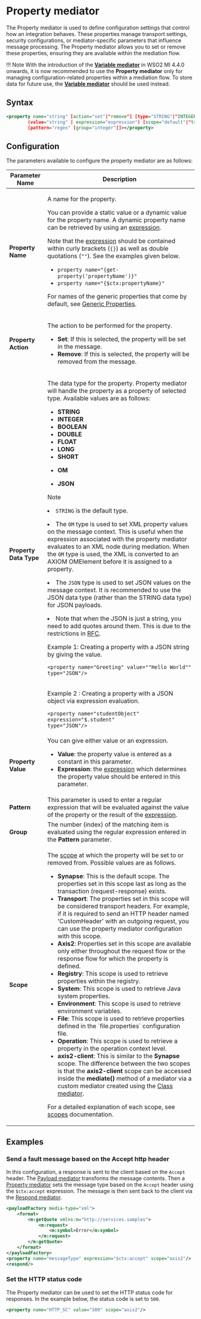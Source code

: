 # Property mediator

The Property mediator is used to define configuration settings that control how an integration behaves. These properties manage transport settings, security configurations, or mediator-specific parameters that influence message processing. The Property mediator allows you to set or remove these properties, ensuring they are available within the mediation flow.

!!! Note
    With the introduction of the [**Variable mediator**]({{base_path}}/reference/mediators/variable-mediator/) in WSO2 MI 4.4.0 onwards, it is now recommended to use the **Property mediator** only for managing configuration-related properties within a mediation flow. To store data for future use, the [**Variable mediator**]({{base_path}}/reference/mediators/variable-mediator/) should be used instead.

## Syntax

```xml
<property name="string" [action="set"|"remove"] [type="STRING"|"INTEGER"|"BOOLEAN"|"DOUBLE"|"FLOAT"|"LONG"|"SHORT"|"OM"|"JSON"] 
        (value="string" | expression="expression") [scope="default"|"transport"|"axis2"|"axis2-client"|"operation"|"registry"|"system"|"env"|"file"] 
        [pattern="regex" [group="integer"]]></property>
```

## Configuration

The parameters available to configure the property mediator are as follows:

<table>
<thead>
<tr class="header">
<th>Parameter Name</th>
<th>Description</th>
</tr>
</thead>
<tbody>
<tr class="odd">
<td><strong>Property Name</strong></td>
<td><div class="content-wrapper">
<p>A name for the property.</p>
<p>You can provide a static value or a dynamic value for the property name. A dynamic property name can be retrieved by using an <a href="{{base_path}}/reference/synapse-properties/expressions">expression</a>.</p>
<p>Note that the <a href="{{base_path}}/reference/synapse-properties/expressions">expression</a> should be contained within curly brackets (<code>{}</code>) as well as double quotations (<code>""</code>). See the examples given below.</p>
  <ul>
    <li>
      <code>property name="{get-property('propertyName')}"</code>
    </li>
    <li>
      <code>property name="{$ctx:propertyName}"</code>
    </li>
  </ul>
<p>For names of the generic properties that come by default, see <a href="{{base_path}}/reference/mediators/property-reference/generic-properties">Generic Properties</a>.</p>
</div></td>
</tr>
<tr class="even">
<td><strong>Property Action</strong></td>
<td><p>The action to be performed for the property.</p>
<ul>
<li><strong>Set</strong>: If this is selected, the property will be set in the message.</li>
<li><strong>Remove</strong>: If this is selected, the property will be removed from the message.</li>
</ul></td>
</tr>
<tr class="odd">
<td><strong>Property Data Type</strong></td>
<td><div class="content-wrapper">
<p>The data type for the property. Property mediator will handle the property as a property of selected type. Available values are as follows:</p>
<ul>
<li><strong>STRING</strong></li>
<li><strong>INTEGER</strong></li>
<li><strong>BOOLEAN</strong></li>
<li><strong>DOUBLE</strong></li>
<li><strong>FLOAT</strong></li>
<li><strong>LONG</strong></li>
<li><strong>SHORT</strong></li>
<li><p><strong>OM</strong></p></li>
<li><p><strong>JSON</strong></p></li>
</ul>
<div class="admonition note">
        <p class="admonition-title">Note</p>
<p><li><code>STRING</code> is the default type.</li></p>
<p><li>The <code>OM</code> type is used to set XML property values on the message context. This is useful when the expression associated with the property mediator evaluates to an XML node during mediation. When the <code>OM</code> type is used, the XML is converted to an AXIOM OMElement before it is assigned to a property.</li></p>
<p><li>The <code>JSON</code> type is used to set JSON values on the message context. It is recommended to use the JSON
 data type (rather than the STRING data type) for JSON payloads.</li></p>
<p>
  <li>Note that when the JSON is just a string, you need to add quotes around them. This is due to the restrictions in 
  <a href="https://tools.ietf.org/html/rfc7159">RFC</a>.
</li></p>
<p>
  Example 1: Creating a property with a JSON string by giving the value.</br>

  <code>&lt;property name="Greeting" value="&quot;Hello World&quot;" type="JSON"/&gt;</code></br></br>

  Example 2 : Creating a property with a JSON object via expression evaluation.</br>

  <code>&lt;property name="studentObject" expression="$.student" type="JSON"/&gt;</code>

</p>
</div>
</div></td>
</tr>
<tr class="even">
<td><strong>Property Value</strong></td>
<td>You can give either value or an expression. 
<ul>
<li><strong>Value</strong>: the property value is entered as a constant in this parameter.</li>
<li><strong>Expression</strong>: the <a href="{{base_path}}/reference/synapse-properties/expressions">expression</a> which determines the property value should be entered in this parameter.</li>
</ul>
</td>
</tr>
<tr class="odd">
<td><strong>Pattern</strong></td>
<td>This parameter is used to enter a regular expression that will be evaluated against the value of the property or the result of the <a href="{{base_path}}/reference/synapse-properties/expressions">expression</a>.</td>
</tr>
<tr class="even">
<td><strong>Group</strong></td>
<td>The number (index) of the matching item is evaluated using the regular expression entered in the <strong>Pattern</strong> parameter.</td>
</tr>
<tr class="odd">
<td><strong>Scope</strong></td>
<td><p>The <a href="{{base_path}}/reference/synapse-properties/scopes">scope</a> at which the property will be set to or removed from. Possible values are as follows.</p>
<ul>
<li><strong>Synapse</strong>: This is the default scope. The properties set in this scope last as long as the transaction (request-response) exists.</li>
<li><strong>Transport</strong>: The properties set in this scope will be considered transport headers. For example, if it is required to send an HTTP header named 'CustomHeader' with an outgoing request, you can use the property mediator configuration with this scope.</li>
<li><strong>Axis2</strong>: Properties set in this scope are available only either throughout the request flow or the response flow for which the property is defined.</li>
<li><strong>Registry</strong>: This scope is used to retrieve properties within the registry.</li>
<li><strong>System</strong>: This scope is used to retrieve Java system properties.</li>
<li><strong>Environment</strong>: This scope is used to retrieve environment variables.</li>
<li><strong>File</strong>: This scope is used to retrieve properties defined in the `file.properties` configuration file.</li>
<li><strong>Operation</strong>: This scope is used to retrieve a property in the operation context level.</li>
<li><strong>axis2-client</strong>: This is similar to the <strong>Synapse</strong> scope. The difference between the two scopes is that the <strong>axis2-client</strong> scope can be accessed inside the <b>mediate()</b> method of a mediator via a custom mediator created using the <a href="{{base_path}}/reference/mediators/class-mediator">Class mediator</a>.</li>
</ul>
<p>For a detailed explanation of each scope, see <a href="{{base_path}}/reference/synapse-properties/scopes">scopes</a> documentation.</p></td>
</tr>
</tbody>
</table>

## Examples

### Send a fault message based on the Accept http header

In this configuration, a response is sent to the client based on the `Accept` header. The [Payload mediator]({{base_path}}/reference/mediators/payloadfactory-mediator) transforms the message contents. Then a [Property mediator]({{base_path}}/reference/mediators/property-mediator) sets the message type
based on the `Accept` header using the `$ctx:accept` expression. The message is then sent back to the client via the [Respond mediator]({{base_path}}/reference/mediators/respond-mediator).

``` xml
<payloadFactory media-type="xml">
    <format>
        <m:getQuote xmlns:m="http://services.samples">
            <m:request>
                <m:symbol>Error</m:symbol>
            </m:request>
        </m:getQuote>
    </format>
</payloadFactory>
<property name="messageType" expression="$ctx:accept" scope="axis2"/>
<respond/>
```

### Set the HTTP status code

The Property mediator can be used to set the HTTP status code for responses. In the example below, the status code is set to `500`.

```xml
<property name="HTTP_SC" value="500" scope="axis2"/>
```
